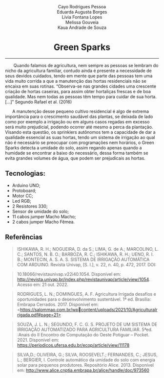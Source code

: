 <center>Cayo Rodrigues Pessoa</center>

<center>Eduarda Augusta Borges</center>

<center>Lívia Fontana Lopes</center>

<center>Melissa Gouveia</center>

<center>Kaua Andrade de Souza</center>

# **<center>Green Sparks</center>**

---

&nbsp;&nbsp;&nbsp;&nbsp;&nbsp;&nbsp; Quando falamos de agricultura, nem sempre as pessoas se lembram do nicho da
agricultura familiar, contudo ainda é presente a necessidade de seus devidos cuidados,
tendo em mente que parte das pessoas tem uma vida muito corrida a que a manutenção
das hortas residenciais não se encaixa em suas rotinas. “Observa-se nas grandes cidades
uma crescente criação de hortas caseiras, para assim obter hortaliças frescas e de boa
qualidade. Mas nem todas as pessoas têm tempo para cuidar de sua horta. [...]” Segundo
Rafael et al. (2016)

&nbsp;&nbsp;&nbsp;&nbsp;&nbsp;&nbsp;A manutenção desse pequeno cultivo residencial é algo de extrema importância
para o crescimento saudável das plantas, se deixada de lado como por exemplo a irrigação
ou em alguns casos regadas em excesso será muito prejudicial, podendo ocorrer até
mesmo a perca da plantação. Visando esta questão, os sprinklers autônomos tem a
capacidade de dar a qualidade essencial as suas hortas, tendo um sistema de irrigação ao
qual não é necessário se preocupar com programações nem horários, o Green Sparks
detecta a umidade do solo, assim regando apenas quando a humidade se encontrar a baixo
do necessário, dessa forma também se evita grandes volumes de água, que podem ser
prejudicais as hortas.

## Tecnologias: 

* Arduino UNO;
* Protoboard;
* Motor CC;
* Led RGB;
* 2 Resistores 330;
* Sensor de umidade do solo;
* 11 cabos jumper Macho Macho;
* 2 cabos jumper Macho Fêmea.


## Referências

> ISHIKAWA, R. H.; NOGUEIRA, D. da S.; LIMA, G. de A.; MARCOLINO, L. C.;
> SANTOS, N. B. O.; BARBOZA, R. C.; ISHIKAWA, R. H.; UENO, R. I. B.;
> MONTECIN, A. S. A. S. SISTEMA DE IRRIGAÇÃO AUTOMÁTICA COM
> ARDUINO. Revista Univap, [S. l.], v. 22, n. 40, p. 472, 2017. DOI:

> 10.18066/revistaunivap.v22i40.1054. Disponível em:
> <http://revista.univap.br/index.php/revistaunivap/article/view/1054>. Acesso em: 21 out. 2022.

> RODRIGUES, L. N.; DOMINGUES, A. F. Agricultura Irrigada desafios e oportunidades
> para o desenvolvimento sustentável. 1ª ed. Brasília: Embrapa Cerrados. 2017. Disponível
> em: <https://salommao.com.br/wpcontent/uploads/2021/10/AgriculturaIrrigada.pdf#page=21>

> SOUZA, J. L. N.; SEGUNDO, F. C. G. S. PROJETO DE UM SISTEMA DE
> IRRIGAÇÃO AUTOMATIZADO PARA AGRICULTURA FAMILIAR. 5ªed. :Anais
> do II Encontro de Computação do Oeste Potiguar – Pocket. 2021. Disponível em:
> <https://periodicos.ufersa.edu.br/ecop/article/view/11178>

> SILVA,D.; OLIVEIRA, G.; SILVA, ROOSEVELT.; FERNANDES, C.; JESUS, L.;
> BERGIER, I. Controle automático da umidade do solo com energia solar para pequenos
> produtores. Repositório Alice. 2013. Disponível em:
> <http://www.alice.cnptia.embrapa.br/alice/handle/doc/973560>
